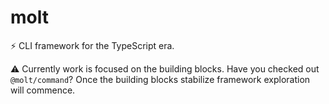 # molt

⚡ CLI framework for the TypeScript era.

⚠️ Currently work is focused on the building blocks. Have you checked out `@molt/command`? Once the building blocks stabilize framework exploration will commence.
